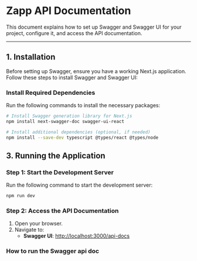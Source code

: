 

# Zapp API Documentation

This document explains how to set up Swagger and Swagger UI for your project, configure it, and access the API documentation.

---

## **1. Installation**

Before setting up Swagger, ensure you have a working Next.js application. Follow these steps to install Swagger and Swagger UI:

### **Install Required Dependencies**
Run the following commands to install the necessary packages:

```bash
# Install Swagger generation library for Next.js
npm install next-swagger-doc swagger-ui-react

# Install additional dependencies (optional, if needed)
npm install --save-dev typescript @types/react @types/node
```
## **3. Running the Application**

### **Step 1: Start the Development Server**
Run the following command to start the development server:

```bash
npm run dev
```

### **Step 2: Access the API Documentation**
1. Open your browser.
2. Navigate to:
   - **Swagger UI**: [http://localhost:3000/api-docs](http://localhost:3000/api-docs)

### How to run the Swagger api doc

